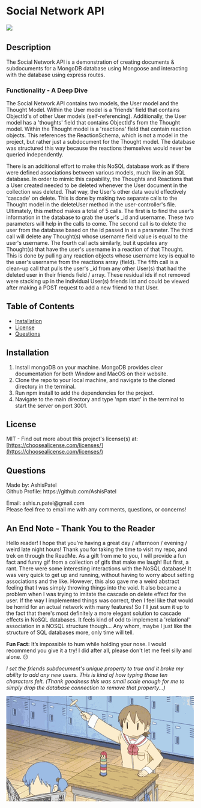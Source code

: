 <h1>Social Network API</h1>
  <image src='https://img.shields.io/badge/license-MIT-green.svg' />
  <h2>Description</h2>
  
  The Social Network API is a demonstration of creating documents & subdocuments for a MongoDB database using Mongoose and interacting with the database using express routes. 

  <h3>Functionality - A Deep Dive</h3>

  The Social Network API contains two models, the User model and the Thought Model. Within the User model is a 'friends' field that contains ObjectId's of other User models (self-referencing). Additionally, the User model has a 'thoughts' field that contains ObjectId's from the Thought model. Within the Thought model is a 'reactions' field that contain reaction objects. This references the ReactionSchema, which is not a model in the project, but rather just a subdocument for the Thought model. The database was structured this way because the reactions themselves would never be queried independently. 

  There is an additional effort to make this NoSQL database work as if there were defined associations between various models, much like in an SQL database. In order to mimic this capability, the Thoughts and Reactions that a User created needed to be deleted whenever the User document in the collection was deleted. That way, the User's other data would effectively 'cascade' on delete. This is done by making two separate calls to the Thought model in the deleteUser method in the user-controller's file. Ultimately, this method makes a total of 5 calls. The first is to find the user's information in the database to grab the user's _id and username. These two parameters will help in the calls to come. The second call is to delete the user from the database based on the id passed in as a parameter. The third call will delete any Thought(s) whose username field value is equal to the user's username. The fourth call acts similarly, but it updates any Thought(s) that have the user's username in a reaction of that Thought. This is done by pulling any reaction objects whose username key is equal to the user's username from the reactions array (field). The fifth call is a clean-up call that pulls the user's _id from any other User(s) that had the deleted user in their friends field / array. These residual ids if not removed were stacking up in the individual User(s) friends list and could be viewed after making a POST request to add a new friend to that User. 

  <h2>Table of Contents</h2>
 <ul>
  <li><a href="#installation">Installation</a></li>
    <li><a href="#license">License</a></li>  
  <li><a href="#questions">Questions</a></li>
 </ul>

  <h2 id="installation">Installation</h2>
  <ol>
    <li>Install mongoDB on your machine. MongoDB provides clear documentation for both Window and MacOS on their website. </li> 
    <li>Clone the repo to your local machine, and navigate to the cloned directory in the terminal.</li> 
    <li>Run npm install to add the dependencies for the project. </li> 
    <li>Navigate to the main directory and type 'npm start' in the terminal to start the server on port 3001. </li> 
    
  </ol>
  
  <h2 id="license">License</h2>

  MIT - Find out more about this project's license(s) at: [https://choosealicense.com/licenses/](https://choosealicense.com/licenses/)

  <h2 id="questions">Questions</h2>
  
  <p> 
  Made by: AshisPatel<br />
  Github Profile: https://github.com/AshisPatel<br />
  </p>Email: ashis.n.patel@gmail.com<br />Please feel free to email me with any comments, questions, or concerns!

  <h2>An End Note - Thank You to the Reader</h2>

  Hello reader! I hope that you're having a great day / afternoon / evening / weird late night hours! Thank you for taking the time to visit my repo, and trek on through the ReadMe. As a gift from me to you, I will provide a fun fact and funny gif from a collection of gifs that make me laugh! But first, a rant. There were some interesting interactions with the NoSQL database! It was very quick to get up and running, without having to worry about setting associations and the like. However, this also gave me a weird abstract feeling that I was simply throwing things into the void. It also became a problem when I was trying to imitate the cascade on delete effect for the user. If the way I implemented things was correct, then I feel like that would be horrid for an actual network with many features! So I'll just sum it up to the fact that there's most definitely a more elegant solution to cascade effects in NoSQL databases. It feels kind of odd to implement a 'relational' association in a NOSQL structure though... Any whom, maybe I just like the structure of SQL databases more, only time will tell. 

  **Fun Fact:** It’s impossible to hum while holding your nose. I would recommend you give it a try! I did after all, please don't let me feel silly and alone. 😔

  *I set the friends subdocument's unique property to true and it broke my ability to add any new users. This is kind of how typing those ten characters felt. (Thank goodness this was small scale enough for me to simply drop the database connection to remove that property...)*

  ![Person throws toy puck at someone else](https://github.com/AshisPatel/Social-Network-API/blob/main/assets/gifs/destroy.gif)




  